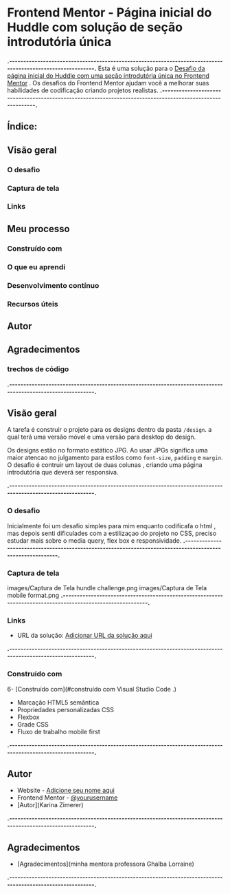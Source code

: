 # Frontend Mentor - Página inicial do Huddle com solução de seção introdutória única
**.-----------------------------------------------------------------------------------------------------------.**
Esta é uma solução para o [Desafio da página inicial do Huddle com uma seção introdutória única no Frontend Mentor](https://www.frontendmentor.io/challenges/huddle-landing-page-with-a-single-introductory-section-B_2Wvxgi0) .
Os desafios do Frontend Mentor ajudam você a melhorar suas habilidades de codificação criando projetos realistas.
**.-----------------------------------------------------------------------------------------------------------.**
## Índice:
## Visão geral
### O desafio
### Captura de tela
### Links
## Meu processo
### Construído com
### O que eu aprendi
### Desenvolvimento contínuo
### Recursos úteis
## Autor
## Agradecimentos
### trechos de código
**.-----------------------------------------------------------------------------------------------------------.**


## Visão geral
A tarefa é construir o projeto para os designs dentro da pasta `/design`. a qual terá uma versão móvel e uma versão para desktop do design.

Os designs estão no formato estático JPG. Ao usar JPGs significa uma maior atencao  no julgamento para estilos como `font-size`, `padding` e `margin`.
O desafio é contruir um layout de duas colunas , criando uma página introdutória que deverá ser responsiva.

**.-----------------------------------------------------------------------------------------------------------.**


### O desafio
Inicialmente foi um  desafio simples para mim enquanto codificafa o html , mas depois  senti  dificulades com a estilizaçao do projeto no  CSS, preciso estudar mais sobre o media query, flex box e responsividade.
**.-----------------------------------------------------------------------------------------------------------.**

### Captura de tela
images/Captura de Tela hundle challenge.png
images/Captura de Tela mobile format.png
**.-----------------------------------------------------------------------------------------------------------.**

### Links
- URL da solução: [Adicionar URL da solução aqui](https://your-solution-url.com)

**.-----------------------------------------------------------------------------------------------------------.**

### Construído com
6- [Construído com](#construído com Visual Studio Code .)
- Marcação HTML5 semântica
- Propriedades personalizadas CSS
- Flexbox
- Grade CSS
- Fluxo de trabalho mobile first

**.-----------------------------------------------------------------------------------------------------------.**
## Autor
- Website - [Adicione seu nome aqui](https://karinazimerer.46graus.com)
- Frontend Mentor - [@yourusername](https://www.frontendmentor.io/profile/yourusername)
- [Autor](Karina Zimerer)

**.-----------------------------------------------------------------------------------------------------------.**
## Agradecimentos
- [Agradecimentos](minha mentora professora Ghalba Lorraine)

**.-----------------------------------------------------------------------------------------------------------.**

